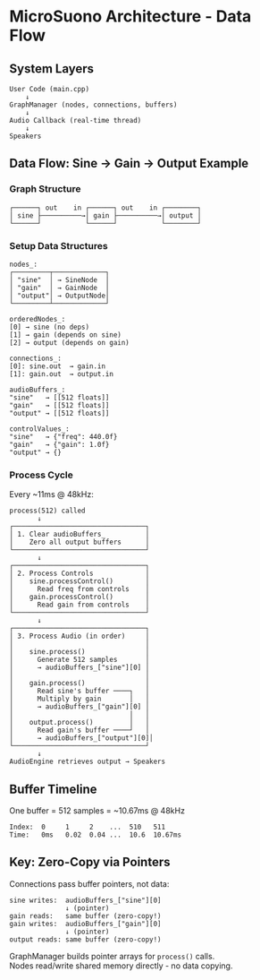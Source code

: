 # MicroSuono Architecture - Data Flow

## System Layers

```
User Code (main.cpp)
    ↓
GraphManager (nodes, connections, buffers)
    ↓
Audio Callback (real-time thread)
    ↓
Speakers
```

## Data Flow: Sine → Gain → Output Example

### Graph Structure
```
┌──────┐ out    in ┌──────┐ out    in ┌────────┐
│ sine ├──────────→│ gain ├──────────→│ output │
└──────┘           └──────┘           └────────┘
```

### Setup Data Structures
```
nodes_:
┌─────────┬─────────────┐
│ "sine"  │ → SineNode  │
│ "gain"  │ → GainNode  │
│ "output"│ → OutputNode│
└─────────┴─────────────┘

orderedNodes_:
[0] → sine (no deps)
[1] → gain (depends on sine)
[2] → output (depends on gain)

connections_:
[0]: sine.out  → gain.in
[1]: gain.out  → output.in

audioBuffers_:
"sine"   → [[512 floats]]
"gain"   → [[512 floats]]
"output" → [[512 floats]]

controlValues_:
"sine"   → {"freq": 440.0f}
"gain"   → {"gain": 1.0f}
"output" → {}
```

### Process Cycle

Every ~11ms @ 48kHz:

```
process(512) called
       ↓
┌─────────────────────────────────┐
│ 1. Clear audioBuffers_          │
│    Zero all output buffers      │
└─────────────────────────────────┘
       ↓
┌─────────────────────────────────┐
│ 2. Process Controls             │
│    sine.processControl()        │
│      Read freq from controls    │
│    gain.processControl()        │
│      Read gain from controls    │
└─────────────────────────────────┘
       ↓
┌─────────────────────────────────┐
│ 3. Process Audio (in order)     │
│                                 │
│    sine.process()               │
│      Generate 512 samples       │
│      → audioBuffers_["sine"][0] │
│                                 │
│    gain.process()               │
│      Read sine's buffer ────┐   │
│      Multiply by gain       │   │
│      → audioBuffers_["gain"][0] │
│                             │   │
│    output.process()         │   │
│      Read gain's buffer ────┘   │
│      → audioBuffers_["output"][0]│
└─────────────────────────────────┘
       ↓
AudioEngine retrieves output → Speakers
```

## Buffer Timeline

One buffer = 512 samples = ~10.67ms @ 48kHz

```
Index:  0     1     2    ...  510   511
Time:   0ms   0.02  0.04 ...  10.6  10.67ms
```

## Key: Zero-Copy via Pointers

Connections pass buffer pointers, not data:

```
sine writes:  audioBuffers_["sine"][0]
              ↓ (pointer)
gain reads:   same buffer (zero-copy!)
gain writes:  audioBuffers_["gain"][0]
              ↓ (pointer)
output reads: same buffer (zero-copy!)
```

GraphManager builds pointer arrays for `process()` calls.  
Nodes read/write shared memory directly - no data copying.
